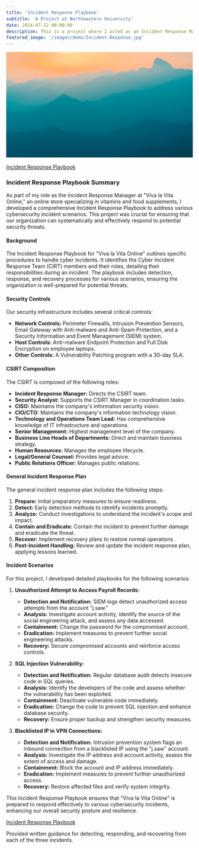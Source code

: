 ```yaml
---
title: 'Incident Response Playbook'
subtitle: 'A Project at Northeastern University'
date: 2024-07-22 00:00:00
description: This is a project where I acted as an Incident Response Manager and created Incident Response Playbook.
featured_image: '/images/demo/Incident-Response.jpg'
---
```


![](/images/demo/demo-landscape.jpg)

[Incident Response Playbook](https://github.com/user-attachments/files/16367079/Incidence_Response_Playbook_VK.pdf)

### Incident Response Playbook Summary

As part of my role as the Incident Response Manager at "Viva la Vita Online," an online store specializing in vitamins and food supplements, I developed a comprehensive Incident Response Playbook to address various cybersecurity incident scenarios. This project was crucial for ensuring that our organization can systematically and effectively respond to potential security threats.

#### Background
The Incident Response Playbook for "Viva la Vita Online" outlines specific procedures to handle cyber incidents. It identifies the Cyber Incident Response Team (CIRT) members and their roles, detailing their responsibilities during an incident. The playbook includes detection, response, and recovery processes for various scenarios, ensuring the organization is well-prepared for potential threats.

#### Security Controls
Our security infrastructure includes several critical controls:
- **Network Controls:** Perimeter Firewalls, Intrusion Prevention Sensors, Email Gateway with Anti-malware and Anti-Spam Protection, and a Security Information and Event Management (SIEM) system.
- **Host Controls:** Anti-malware Endpoint Protection and Full Disk Encryption on employee laptops.
- **Other Controls:** A Vulnerability Patching program with a 30-day SLA.

#### CSIRT Composition
The CSIRT is composed of the following roles:
- **Incident Response Manager:** Directs the CSIRT team.
- **Security Analyst:** Supports the CSIRT Manager in coordination tasks.
- **CISO:** Maintains the company's information security vision.
- **CIO/CTO:** Maintains the company's information technology vision.
- **Technology and Operations Team Lead:** Has comprehensive knowledge of IT infrastructure and operations.
- **Senior Management:** Highest management level of the company.
- **Business Line Heads of Departments:** Direct and maintain business strategy.
- **Human Resources:** Manages the employee lifecycle.
- **Legal/General Counsel:** Provides legal advice.
- **Public Relations Officer:** Manages public relations.

#### General Incident Response Plan
The general incident response plan includes the following steps:
1. **Prepare:** Initial preparatory measures to ensure readiness.
2. **Detect:** Early detection methods to identify incidents promptly.
3. **Analyze:** Conduct investigations to understand the incident's scope and impact.
4. **Contain and Eradicate:** Contain the incident to prevent further damage and eradicate the threat.
5. **Recover:** Implement recovery plans to restore normal operations.
6. **Post-Incident Handling:** Review and update the incident response plan, applying lessons learned.

#### Incident Scenarios
For this project, I developed detailed playbooks for the following scenarios:

1. **Unauthorized Attempt to Access Payroll Records:**
   - **Detection and Notification:** SIEM logs detect unauthorized access attempts from the account "j.saw."
   - **Analysis:** Investigate account activity, identify the source of the social engineering attack, and assess any data accessed.
   - **Containment:** Change the password for the compromised account.
   - **Eradication:** Implement measures to prevent further social engineering attacks.
   - **Recovery:** Secure compromised accounts and reinforce access controls.

2. **SQL Injection Vulnerability:**
   - **Detection and Notification:** Regular database audit detects insecure code in SQL queries.
   - **Analysis:** Identify the developers of the code and assess whether the vulnerability has been exploited.
   - **Containment:** Deactivate vulnerable code immediately.
   - **Eradication:** Change the code to prevent SQL injection and enhance database security.
   - **Recovery:** Ensure proper backup and strengthen security measures.

3. **Blacklisted IP in VPN Connections:**
   - **Detection and Notification:** Intrusion prevention system flags an inbound connection from a blacklisted IP using the "j.saw" account.
   - **Analysis:** Investigate the IP address and account activity, assess the extent of access and damage.
   - **Containment:** Block the account and IP address immediately.
   - **Eradication:** Implement measures to prevent further unauthorized access.
   - **Recovery:** Restore affected files and verify system integrity.

This Incident Response Playbook ensures that "Viva la Vita Online" is prepared to respond effectively to various cybersecurity incidents, enhancing our overall security posture and resilience.

[Incident Response Playbook](https://github.com/user-attachments/files/16367079/Incidence_Response_Playbook_VK.pdf)

   
Provided written guidance for detecting, responding, and recovering from each of the three incidents.
